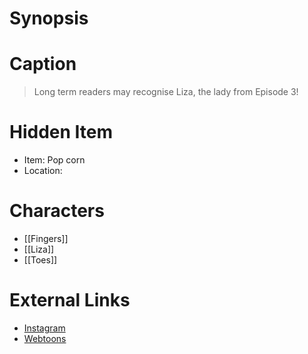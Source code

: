 # Synopsis


# Caption
> Long term readers may recognise Liza, the lady from Episode 3!

# Hidden Item
* Item: Pop corn
* Location: <spoiler></spoiler>

# Characters
* [[Fingers]]
* [[Liza]]
* [[Toes]]

# External Links
* [Instagram](https://www.instagram.com/p/CSpzUZTqfIY/?igshid=YmMyMTA2M2Y=)
* [Webtoons](https://www.webtoons.com/en/challenge/twistwood-tales/92-ticket/viewer?title_no=344740&episode_no=98)